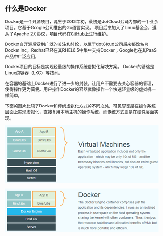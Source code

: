 ## 什么是Docker
Docker是一个开源项目，诞生于2013年初，最初是dotCloud公司内部的一个业余项目。它基于Google公司推出的Go语言实现。
项目后来加入了Linux基金会，遵从了Apache 2.0协议，项目代码在[GitHub](https://github.com/docker/docker)上进行维护。

Docker自开源后受到广泛的关注和讨论，以至于dotCloud公司后来都改名为Docker Inc。Redhat已经在其RHEL6.5中集中支持Docker；Google也在其PaaS产品中广泛应用。

Docker项目的目标是实现轻量级的操作系统虚拟化解决方案。
Docker的基础是Linux的容器（LXC）等技术。

在容器的基础上Docker进行了进一步的封装，让用户不需要去关心容器的管理，使得操作更为简便。用户操作Docker的容器就像操作一个快速轻量级的虚拟机一样简单。

下面的图片比较了Docker和传统虚拟化方式的不同之处，可见容器是在操作系统层面上实现虚拟化，直接复用本地主机的操作系统，而传统方式则是在硬件层面实现。

![传统虚拟化](../_images/virtualization.png)

![Docker](../_images/docker.png)
